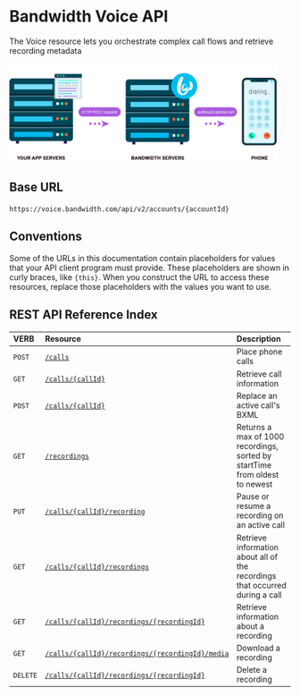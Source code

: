 # Bandwidth Voice API

The Voice resource lets you orchestrate complex call flows and retrieve recording metadata

<img src="../../images/create_call.png" style="max-width:95%">

## Base URL
`https://voice.bandwidth.com/api/v2/accounts/{accountId}`

## Conventions
Some of the URLs in this documentation contain placeholders for values that your API client program must provide. These placeholders are shown in curly braces, like `{this}`. When you construct the URL to access these resources, replace those placeholders with the values you want to use.

## REST API Reference Index

| VERB                               | Resource                                                                                                   | Description                                                                  |
|:-----------------------------------|:-----------------------------------------------------------------------------------------------------------|:-----------------------------------------------------------------------------|
| <code class="post">POST</code>     | [`/calls`](calls/postCalls.md)                                                                             | Place phone calls                                                            |
| <code class="post">GET</code>      | [`/calls/{callId}`](calls/getCallsCallId.md)                                                               | Retrieve call information                                                    |
| <code class="post">POST</code>     | [`/calls/{callId}`](calls/postCallsCallId.md)                                                              | Replace an active call's BXML                                                |
| <code class="get">GET</code>       | [`/recordings`](recordings/getRecordings.md)                                                               | Returns a max of 1000 recordings, sorted by startTime from oldest to newest  |
| <code class="put">PUT</code>       | [`/calls/{callId}/recording`](recordings/putCallsCallIdRecording.md)                                       | Pause or resume a recording on an active call                                |
| <code class="get">GET</code>       | [`/calls/{callId}/recordings`](recordings/getCallsCallIdRecordings.md)                                     | Retrieve information about all of the recordings that occurred during a call |
| <code class="get">GET</code>       | [`/calls/{callId}/recordings/{recordingId}`](recordings/getCallsCallIdRecordingsRecordingId.md)            | Retrieve information about a recording                                       |
| <code class="get">GET</code>       | [`/calls/{callId}/recordings/{recordingId}/media`](recordings/getCallsCallIdRecordingsRecordingIdMedia.md) | Download a recording                                                         |
| <code class="delete">DELETE</code> | [`/calls/{callId}/recordings/{recordingId}`](recordings/deleteCallsCallIdRecordingsRecordingId.md)         | Delete a recording                                                           |
